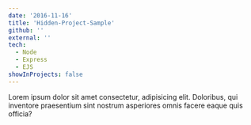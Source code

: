 ```yaml
---
date: '2016-11-16'
title: 'Hidden-Project-Sample'
github: ''
external: ''
tech:
  - Node
  - Express
  - EJS
showInProjects: false
---
```


Lorem ipsum dolor sit amet consectetur, adipisicing elit. Doloribus, qui inventore praesentium sint nostrum asperiores omnis facere eaque quis officia?
